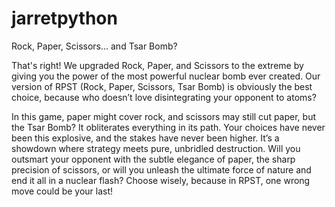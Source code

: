 # jarretpython
Rock, Paper, Scissors... and Tsar Bomb?

That's right! We upgraded Rock, Paper, and Scissors to the extreme by giving you the power of the most powerful nuclear bomb ever created. Our version of RPST (Rock, Paper, Scissors, Tsar Bomb) is obviously the best choice, because who doesn’t love disintegrating your opponent to atoms?

In this game, paper might cover rock, and scissors may still cut paper, but the Tsar Bomb? It obliterates everything in its path. Your choices have never been this explosive, and the stakes have never been higher. It’s a showdown where strategy meets pure, unbridled destruction. Will you outsmart your opponent with the subtle elegance of paper, the sharp precision of scissors, or will you unleash the ultimate force of nature and end it all in a nuclear flash? Choose wisely, because in RPST, one wrong move could be your last!
